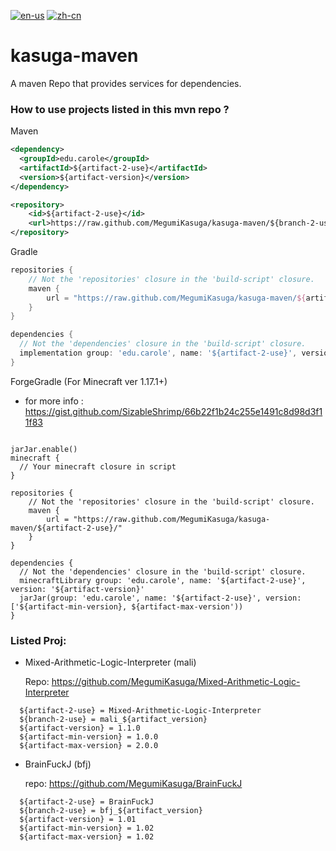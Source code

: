 [![en-us](https://img.shields.io/badge/en-us-blue.svg)](https://github.com/MegumiKasuga/kasuga-maven/blob/master/README.md)
[![zh-cn](https://img.shields.io/badge/zh-cn-green.svg)](https://github.com/MegumiKasuga/kasuga-maven/blob/master/README.zh-cn.md)
# kasuga-maven
A maven Repo that provides services for dependencies.

### How to use projects listed in this mvn repo ? 

Maven
``` xml
<dependency>
  <groupId>edu.carole</groupId>
  <artifactId>${artifact-2-use}</artifactId>
  <version>${artifact-version}</version>
</dependency>

<repository>
    <id>${artifact-2-use}</id>
    <url>https://raw.github.com/MegumiKasuga/kasuga-maven/${branch-2-use}/</url>
</repository>
```

Gradle
``` groovy
repositories {
    // Not the 'repositories' closure in the 'build-script' closure.
    maven {
        url = "https://raw.github.com/MegumiKasuga/kasuga-maven/${artifact-2-use}/"
    }
}

dependencies {
  // Not the 'dependencies' closure in the 'build-script' closure.
  implementation group: 'edu.carole', name: '${artifact-2-use}', version: '${artifact-version}'
}
```

ForgeGradle (For Minecraft ver 1.17.1+)
  - for more info : https://gist.github.com/SizableShrimp/66b22f1b24c255e1491c8d98d3f11f83
```

jarJar.enable()
minecraft {
  // Your minecraft closure in script
}

repositories {
    // Not the 'repositories' closure in the 'build-script' closure.
    maven {
        url = "https://raw.github.com/MegumiKasuga/kasuga-maven/${artifact-2-use}/"
    }
}

dependencies {
  // Not the 'dependencies' closure in the 'build-script' closure.
  minecraftLibrary group: 'edu.carole', name: '${artifact-2-use}', version: '${artifact-version}'
  jarJar(group: 'edu.carole', name: '${artifact-2-use}', version: ['${artifact-min-version}, ${artifact-max-version'))
}
```

### Listed Proj:
  - Mixed-Arithmetic-Logic-Interpreter (mali)
    
    Repo: https://github.com/MegumiKasuga/Mixed-Arithmetic-Logic-Interpreter
```
  ${artifact-2-use} = Mixed-Arithmetic-Logic-Interpreter
  ${branch-2-use} = mali_${artifact_version}
  ${artifact-version} = 1.1.0
  ${artifact-min-version} = 1.0.0
  ${artifact-max-version} = 2.0.0
```

  - BrainFuckJ (bfj)
    
    repo: https://github.com/MegumiKasuga/BrainFuckJ
```
  ${artifact-2-use} = BrainFuckJ                          
  ${branch-2-use} = bfj_${artifact_version}               
  ${artifact-version} = 1.01                             
  ${artifact-min-version} = 1.02                         
  ${artifact-max-version} = 1.02                         
```
